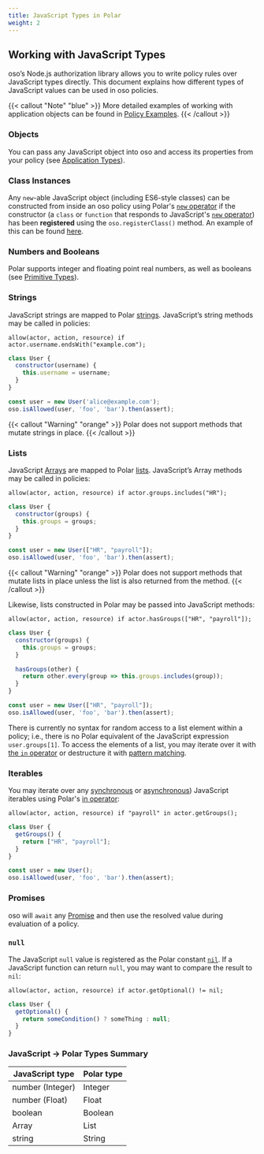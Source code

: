 ```yaml
---
title: JavaScript Types in Polar
weight: 2
---
```


[mdn-array]: https://developer.mozilla.org/en-US/docs/Web/JavaScript/Reference/Global_Objects/Array
[mdn-new]: https://developer.mozilla.org/en-US/docs/Web/JavaScript/Reference/Operators/new
[mdn-iterator]: https://developer.mozilla.org/en-US/docs/Web/JavaScript/Reference/Iteration_protocols
[mdn-asyncIterator]: https://developer.mozilla.org/en-US/docs/Web/JavaScript/Reference/Global_Objects/Symbol/asyncIterator
[mdn-promise]: https://developer.mozilla.org/en-US/docs/Web/JavaScript/Reference/Global_Objects/Promise

## Working with JavaScript Types

oso’s Node.js authorization library allows you to write policy rules over
JavaScript types directly. This document explains how different types of
JavaScript values can be used in oso policies.

{{< callout "Note" "blue" >}}
  More detailed examples of working with application objects can be found in
  [Policy Examples](learn/policies/examples).
{{< /callout >}}

### Objects

You can pass any JavaScript object into oso and access its properties from your
policy (see [Application Types](learn/policies/application-types)).

### Class Instances

Any `new`-able JavaScript object (including ES6-style classes) can be
constructed from inside an oso policy using Polar's [`new`
operator](polar-syntax#new) if the constructor (a `class` or `function` that
responds to JavaScript's [`new` operator][mdn-new]) has been **registered**
using the `oso.registerClass()` method. An example of this can be found
[here](learn/policies/application-types).

### Numbers and Booleans

Polar supports integer and floating point real numbers, as well as booleans
(see [Primitive Types](polar-syntax#primitive-types)).

### Strings

JavaScript strings are mapped to Polar [strings](polar-syntax#strings).
JavaScript’s string methods may be called in policies:

```polar
allow(actor, action, resource) if actor.username.endsWith("example.com");
```

```js
class User {
  constructor(username) {
    this.username = username;
  }
}

const user = new User('alice@example.com');
oso.isAllowed(user, 'foo', 'bar').then(assert);
```

{{< callout "Warning" "orange" >}}
  Polar does not support methods that mutate strings in place.
{{< /callout >}}

### Lists


JavaScript [Arrays][mdn-array] are mapped to Polar [lists](polar-syntax#lists).
JavaScript’s Array methods may be called in policies:

```polar
allow(actor, action, resource) if actor.groups.includes("HR");
```

```js
class User {
  constructor(groups) {
    this.groups = groups;
  }
}

const user = new User(["HR", "payroll"]);
oso.isAllowed(user, 'foo', 'bar').then(assert);
```

{{< callout "Warning" "orange" >}}
  Polar does not support methods that mutate lists in place unless the list is
  also returned from the method.
{{< /callout >}}

Likewise, lists constructed in Polar may be passed into JavaScript methods:

```polar
allow(actor, action, resource) if actor.hasGroups(["HR", "payroll"]);
```

```js
class User {
  constructor(groups) {
    this.groups = groups;
  }

  hasGroups(other) {
    return other.every(group => this.groups.includes(group));
  }
}

const user = new User(["HR", "payroll"]);
oso.isAllowed(user, 'foo', 'bar').then(assert);
```

There is currently no syntax for random access to a list element within a
policy; i.e., there is no Polar equivalent of the JavaScript expression
`user.groups[1]`. To access the elements of a list, you may iterate over it
with [the `in` operator](polar-syntax#in-list-membership) or destructure it
with [pattern matching](polar-syntax#patterns-and-matching).

### Iterables

You may iterate over any [synchronous][mdn-iterator] or
[asynchronous][mdn-asyncIterator]) JavaScript iterables using Polar's [in
operator](polar-syntax#in-list-membership):

```polar
allow(actor, action, resource) if "payroll" in actor.getGroups();
```

```js
class User {
  getGroups() {
    return ["HR", "payroll"];
  }
}

const user = new User();
oso.isAllowed(user, 'foo', 'bar').then(assert);
```

### Promises

oso will `await` any [Promise][mdn-promise] and then use the resolved value
during evaluation of a policy.

### `null`

The JavaScript `null` value is registered as the Polar constant
[`nil`](learn/policies/application-types#nil). If a JavaScript function can
return `null`, you may want to compare the result to `nil`:

```polar
allow(actor, action, resource) if actor.getOptional() != nil;
```

```js
class User {
  getOptional() {
    return someCondition() ? someThing : null;
  }
}
```

### JavaScript → Polar Types Summary

| JavaScript type  | Polar type |
| ---------------- | ---------- |
| number (Integer) | Integer    |
| number (Float)   | Float      |
| boolean          | Boolean    |
| Array            | List       |
| string           | String     |

